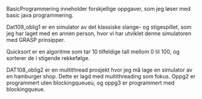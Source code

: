 BasicProgrammering inneholder forskjellige oppgaver, som jeg løser med basic java programmering.

Dat109_oblig1 er en simulator av det klassiske slange- og stigespillet, som jeg har laget med en annen person, hvor vi har utviklet denne simulatoren med GRASP prinsipper.

Quicksort er en algoritme som tar 10 tilfeldige tall mellom 0 til 100, og sorterer de i stigende rekkefølge.

DAT108_oblig2 er en multithread prosjekt hvor jeg må lage en simulator av en hamburger shop. Dette er lagd med multithreading som fokus. Oppg2 er programmert uten 
blockingqueueu, og oppg3 er programmert med blockingqueue.
